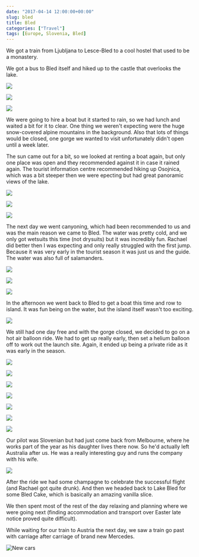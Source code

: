 ```yaml
---
date: "2017-04-14 12:00:00+00:00"
slug: bled
title: Bled
categories: ["Travel"]
tags: [Europe, Slovenia, Bled]
---
```


We got a train from Ljubljana to Lesce-Bled to a cool hostel that used to be a monastery.

We got a bus to Bled itself and hiked up to the castle that overlooks the lake.

![](lakeside1.jpg "")

![](lakeside2.jpg "")

![](island.jpg "")

We were going to hire a boat but it started to rain, so we had lunch and waited a bit for it to clear.
One thing we weren't expecting were the huge snow-covered alpine mountains in the background.
Also that lots of things would be closed, one gorge we wanted to visit unfortunately didn't open until a week later.

The sun came out for a bit, so we looked at renting a boat again, but only one place was open and they recommended against it in case it rained again.
The tourist information centre recommended hiking up Osojnica, which was a bit steeper then we were epecting but had great panoramic views of the lake.

![](hike1.jpg "")

![](hike2.jpg "")

![](hike3.jpg "")

The next day we went canyoning, which had been recommended to us and was the main reason we came to Bled.
The water was pretty cold, and we only got wetsuits this time (not drysuits) but it was incredibly fun.
Rachael did better then I was expecting and only really struggled with the first jump. Because it was very early in the tourist season it was just us and the guide. The water was also full of salamanders.

![](canyon1.jpg "")

![](canyon2.jpg "")

![](canyon3.jpg "")

In the afternoon we went back to Bled to get a boat this time and row to island. It was fun being on the water, but the island itself wasn't too exciting.

![](rowboat.jpg "")

We still had one day free and with the gorge closed, we decided to go on a hot air balloon ride.
We had to get up really early, then set a helium balloon off to work out the launch site.
Again, it ended up being a private ride as it was early in the season.

![](balloon1.jpg "")

![](balloon2.jpg "")

![](balloon3.jpg "")

![](balloon4.jpg "")

![](balloon4a.jpg "")

![](balloon4b.jpg "")

![](balloon5.jpg "")

Our pilot was Slovenian but had just come back from Melbourne, where he works part of the year as his daughter lives there now. So he'd actually left Australia after us. He was a really interesting guy and runs the company with his wife.

![](balloon6.jpg "")

After the ride we had some champagne to celebrate the successful flight (and Rachael got quite drunk). And then we headed back to Lake Bled for some Bled Cake, which is basically an amazing vanilla slice.

We then spent most of the rest of the day relaxing and planning where we were going next (finding accommodation and transport over Easter late notice proved quite difficult).

While waiting for our train to Austria the next day, we saw a train go past with carriage after carriage of brand new Mercedes.

![](car-train.jpg "New cars")


